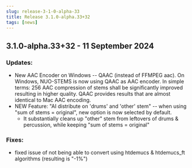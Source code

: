 ```yaml
---
slug: release-3-1-0-alpha-33
title: Release 3.1.0-alpha.33+32
tags: [news]
---
```


## 3.1.0-alpha.33+32 - 11 September 2024

### Updates:

- New AAC Encoder on Windows -- QAAC (instead of FFMPEG aac). On Windows, NUO-STEMS is now using QAAC as AAC encoder. In simple terms: 256 AAC compression of stems shall be significantly improved resulting in higher quality. QAAC provides results that are almost identical to Mac AAC encoding.
- NEW Feature: "AI distribute on 'drums' and 'other' stem" -- when using "sum of stems = original", new option is now selected by default.
  - It substantially cleans up "other" stem from leftovers of drums & percussion, while keeping "sum of stems = original"

### Fixes:

- fixed issue of not being able to convert using htdemucs & htdemucs_ft algorithms (resulting is "-1%")
